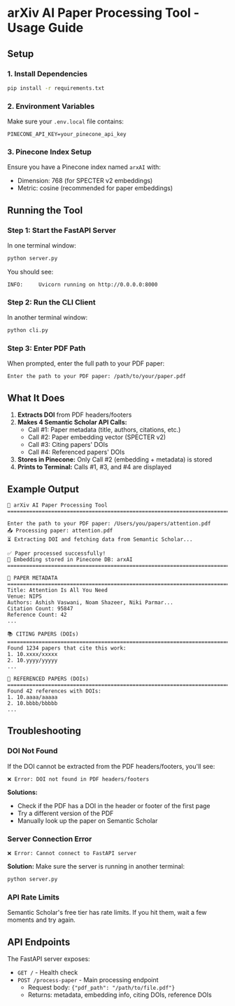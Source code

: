 # arXiv AI Paper Processing Tool - Usage Guide

## Setup

### 1. Install Dependencies
```bash
pip install -r requirements.txt
```

### 2. Environment Variables
Make sure your `.env.local` file contains:
```
PINECONE_API_KEY=your_pinecone_api_key
```

### 3. Pinecone Index Setup
Ensure you have a Pinecone index named `arxAI` with:
- Dimension: 768 (for SPECTER v2 embeddings)
- Metric: cosine (recommended for paper embeddings)

## Running the Tool

### Step 1: Start the FastAPI Server
In one terminal window:
```bash
python server.py
```

You should see:
```
INFO:     Uvicorn running on http://0.0.0.0:8000
```

### Step 2: Run the CLI Client
In another terminal window:
```bash
python cli.py
```

### Step 3: Enter PDF Path
When prompted, enter the full path to your PDF paper:
```
Enter the path to your PDF paper: /path/to/your/paper.pdf
```

## What It Does

1. **Extracts DOI** from PDF headers/footers
2. **Makes 4 Semantic Scholar API Calls:**
   - Call #1: Paper metadata (title, authors, citations, etc.)
   - Call #2: Paper embedding vector (SPECTER v2)
   - Call #3: Citing papers' DOIs
   - Call #4: Referenced papers' DOIs
3. **Stores in Pinecone:** Only Call #2 (embedding + metadata) is stored
4. **Prints to Terminal:** Calls #1, #3, and #4 are displayed

## Example Output

```
🔬 arXiv AI Paper Processing Tool
================================================================================

Enter the path to your PDF paper: /Users/you/papers/attention.pdf
📤 Processing paper: attention.pdf
⏳ Extracting DOI and fetching data from Semantic Scholar...

✅ Paper processed successfully!
💾 Embedding stored in Pinecone DB: arxAI
================================================================================

📄 PAPER METADATA
================================================================================
Title: Attention Is All You Need
Venue: NIPS
Authors: Ashish Vaswani, Noam Shazeer, Niki Parmar...
Citation Count: 95847
Reference Count: 42
...

📚 CITING PAPERS (DOIs)
================================================================================
Found 1234 papers that cite this work:
1. 10.xxxx/xxxxx
2. 10.yyyy/yyyyy
...

📖 REFERENCED PAPERS (DOIs)
================================================================================
Found 42 references with DOIs:
1. 10.aaaa/aaaaa
2. 10.bbbb/bbbbb
...
```

## Troubleshooting

### DOI Not Found
If the DOI cannot be extracted from the PDF headers/footers, you'll see:
```
❌ Error: DOI not found in PDF headers/footers
```

**Solutions:**
- Check if the PDF has a DOI in the header or footer of the first page
- Try a different version of the PDF
- Manually look up the paper on Semantic Scholar

### Server Connection Error
```
❌ Error: Cannot connect to FastAPI server
```

**Solution:** Make sure the server is running in another terminal:
```bash
python server.py
```

### API Rate Limits
Semantic Scholar's free tier has rate limits. If you hit them, wait a few moments and try again.

## API Endpoints

The FastAPI server exposes:

- `GET /` - Health check
- `POST /process-paper` - Main processing endpoint
  - Request body: `{"pdf_path": "/path/to/file.pdf"}`
  - Returns: metadata, embedding info, citing DOIs, reference DOIs

